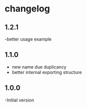 # changelog

## 1.2.1

-better usage example

## 1.1.0

- new name due duplicancy
- better internal exporting structure

## 1.0.0

-Initial version
